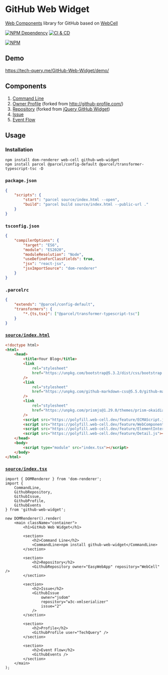 # GitHub Web Widget

[Web Components][1] library for GitHub based on [WebCell][2]

[![NPM Dependency](https://img.shields.io/librariesio/github/TechQuery/GitHub-Web-Widget.svg)][3]
[![CI & CD](https://github.com/TechQuery/GitHub-Web-Widget/actions/workflows/main.yml/badge.svg)][4]

[![NPM](https://nodei.co/npm/github-web-widget.png?downloads=true&downloadRank=true&stars=true)][5]

## Demo

https://tech-query.me/GitHub-Web-Widget/demo/

## Components

1. [Command Line][6]
2. [Owner Profile][7] (forked from http://github-profile.com/)
3. [Repository][8] (forked from [jQuery GitHub Widget][9])
4. [Issue][10]
5. [Event Flow][11]

## Usage

### Installation

```shell
npm install dom-renderer web-cell github-web-widget
npm install parcel @parcel/config-default @parcel/transformer-typescript-tsc -D
```

### `package.json`

```json
{
    "scripts": {
        "start": "parcel source/index.html --open",
        "build": "parcel build source/index.html --public-url ."
    }
}
```

### `tsconfig.json`

```json
{
    "compilerOptions": {
        "target": "ES6",
        "module": "ES2020",
        "moduleResolution": "Node",
        "useDefineForClassFields": true,
        "jsx": "react-jsx",
        "jsxImportSource": "dom-renderer"
    }
}
```

### `.parcelrc`

```json
{
    "extends": "@parcel/config-default",
    "transformers": {
        "*.{ts,tsx}": ["@parcel/transformer-typescript-tsc"]
    }
}
```

### [`source/index.html`][12]

```html
<!doctype html>
<html>
    <head>
        <title>Your Blog</title>
        <link
            rel="stylesheet"
            href="https://unpkg.com/bootstrap@5.3.2/dist/css/bootstrap.min.css"
        />
        <link
            rel="stylesheet"
            href="https://unpkg.com/github-markdown-css@5.5.0/github-markdown.css"
        />
        <link
            rel="stylesheet"
            href="https://unpkg.com/prismjs@1.29.0/themes/prism-okaidia.css"
        />
        <script src="https://polyfill.web-cell.dev/feature/ECMAScript.js"></script>
        <script src="https://polyfill.web-cell.dev/feature/WebComponents.js"></script>
        <script src="https://polyfill.web-cell.dev/feature/ElementInternals.js"></script>
        <script src="https://polyfill.web-cell.dev/feature/Detail.js"></script>
    </head>
    <body>
        <script type="module" src="index.tsx"></script>
    </body>
</html>
```

### [`source/index.tsx`][13]

```tsx
import { DOMRenderer } from 'dom-renderer';
import {
    CommandLine,
    GithubRepository,
    GithubIssue,
    GithubProfile,
    GithubEvents
} from 'github-web-widget';

new DOMRenderer().render(
    <main className="container">
        <h1>GitHub Web Widget</h1>

        <section>
            <h2>Command Line</h2>
            <CommandLine>npm install github-web-widget</CommandLine>
        </section>

        <section>
            <h2>Repository</h2>
            <GithubRepository owner="EasyWebApp" repository="WebCell" />
        </section>

        <section>
            <h2>Issue</h2>
            <GithubIssue
                owner="jsdom"
                repository="w3c-xmlserializer"
                issue="2"
            />
        </section>

        <section>
            <h2>Profile</h2>
            <GithubProfile user="TechQuery" />
        </section>

        <section>
            <h2>Event Flow</h2>
            <GithubEvents />
        </section>
    </main>
);
```

[1]: https://www.webcomponents.org/
[2]: https://web-cell.dev/
[3]: https://libraries.io/npm/github-web-widget
[4]: https://github.com/EasyWebApp/GitHub-Web-Widget/actions/workflows/main.yml
[5]: https://nodei.co/npm/github-web-widget/
[6]: https://tech-query.me/GitHub-Web-Widget/classes/commandline.commandline-1.html
[7]: https://tech-query.me/GitHub-Web-Widget/interfaces/profile.githubprofileprops.html
[8]: https://tech-query.me/GitHub-Web-Widget/interfaces/repository.githubrepositoryprops.html
[9]: http://www.newmediacampaigns.com/blog/a-beautiful-jquery-github-widget
[10]: https://tech-query.me/GitHub-Web-Widget/interfaces/issue.githubissueprops.html
[11]: https://tech-query.me/GitHub-Web-Widget/interfaces/eventflow.githubeventsprops.html
[12]: https://github.com/TechQuery/GitHub-Web-Widget/blob/master/test/index.html
[13]: https://github.com/TechQuery/GitHub-Web-Widget/blob/master/test/index.tsx
